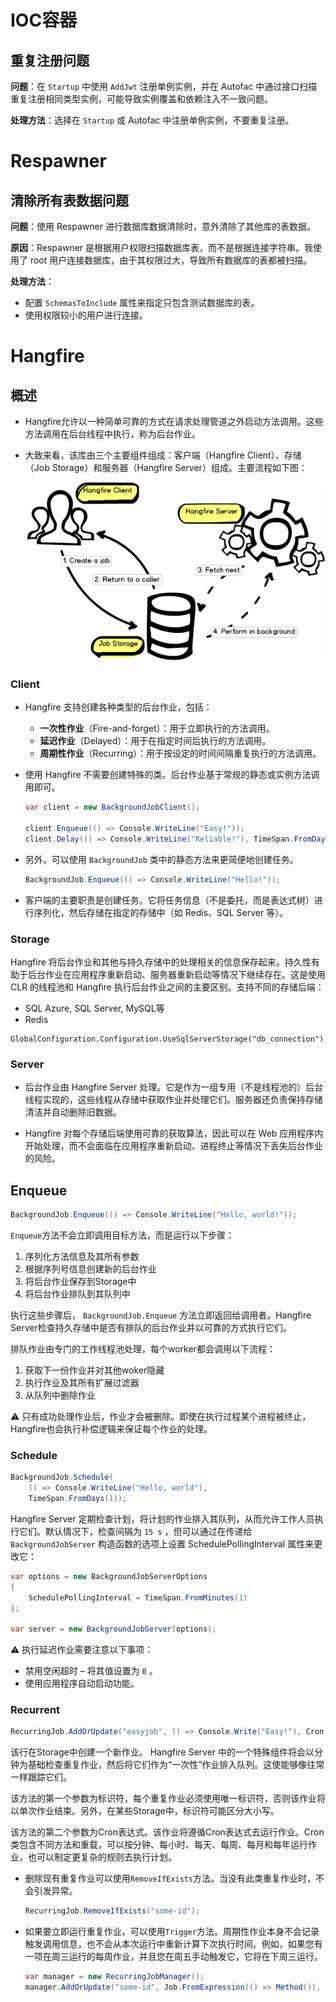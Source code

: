 # IOC容器

## 重复注册问题

**问题**：在 `Startup` 中使用 `AddJwt` 注册单例实例，并在 Autofac 中通过接口扫描重复注册相同类型实例，可能导致实例覆盖和依赖注入不一致问题。

**处理方法**：选择在 `Startup` 或 Autofac 中注册单例实例，不要重复注册。



# Respawner

## 清除所有表数据问题

**问题**：使用 Respawner 进行数据库数据清除时，意外清除了其他库的表数据。

**原因**：Respawner 是根据用户权限扫描数据库表，而不是根据连接字符串。我使用了 root 用户连接数据库，由于其权限过大，导致所有数据库的表都被扫描。

**处理方法**：

- 配置 `SchemasToInclude` 属性来指定只包含测试数据库的表。
- 使用权限较小的用户进行连接。



# Hangfire

## 概述

- Hangfire允许以一种简单可靠的方式在请求处理管道之外启动方法调用。这些方法调用在后台线程中执行，称为后台作业。

- 大致来看，该库由三个主要组件组成：客户端（Hangfire Client）、存储（Job Storage）和服务器（Hangfire Server）组成。主要流程如下图：

  ![Hangfire Workflow](../assets/hangfire-workflow.png)

### Client

- Hangfire 支持创建各种类型的后台作业，包括：
  - **一次性作业**（Fire-and-forget）：用于立即执行的方法调用。
  - **延迟作业**（Delayed）：用于在指定时间后执行的方法调用。
  - **周期性作业**（Recurring）：用于按设定的时间间隔重复执行的方法调用。

- 使用 Hangfire 不需要创建特殊的类。后台作业基于常规的静态或实例方法调用即可。

  ```c#
  var client = new BackgroundJobClient();
  
  client.Enqueue(() => Console.WriteLine("Easy!"));
  client.Delay(() => Console.WriteLine("Reliable!"), TimeSpan.FromDays(1));
  ```

  

- 另外，可以使用 `BackgroundJob` 类中的静态方法来更简便地创建任务。

  ```c#
  BackgroundJob.Enqueue(() => Console.WriteLine("Hello!"));
  ```

- 客户端的主要职责是创建任务。它将任务信息（不是委托，而是表达式树）进行序列化，然后存储在指定的存储中（如 Redis、SQL Server 等）。

### Storage

Hangfire 将后台作业和其他与持久存储中的处理相关的信息保存起来。持久性有助于后台作业在应用程序重新启动、服务器重新启动等情况下继续存在。这是使用 CLR 的线程池和 Hangfire 执行后台作业之间的主要区别。支持不同的存储后端：

- SQL Azure, SQL Server, MySQL等
- Redis

```
GlobalConfiguration.Configuration.UseSqlServerStorage("db_connection");
```

### Server

- 后台作业由 Hangfire Server 处理。它是作为一组专用（不是线程池的）后台线程实现的，这些线程从存储中获取作业并处理它们。服务器还负责保持存储清洁并自动删除旧数据。

- Hangfire 对每个存储后端使用可靠的获取算法，因此可以在 Web 应用程序内开始处理，而不会面临在应用程序重新启动、进程终止等情况下丢失后台作业的风险。



## Enqueue

```c#
BackgroundJob.Enqueue(() => Console.WriteLine("Hello, world!"));
```

`Enqueue`方法不会立即调用目标方法，而是运行以下步骤：

1. 序列化方法信息及其所有参数
2. 根据序列号信息创建新的后台作业
3. 将后台作业保存到Storage中
4. 将后台作业排队到其队列中

执行这些步骤后， `BackgroundJob.Enqueue` 方法立即返回给调用者。Hangfire Server检查持久存储中是否有排队的后台作业并以可靠的方式执行它们。

排队作业由专门的工作线程池处理，每个worker都会调用以下流程：

1. 获取下一份作业并对其他woker隐藏
2. 执行作业及其所有扩展过滤器
3. 从队列中删除作业

⚠️ 只有成功处理作业后，作业才会被删除。即使在执行过程某个进程被终止，Hangfire也会执行补偿逻辑来保证每个作业的处理。



### Schedule

```c#
BackgroundJob.Schedule(
    () => Console.WriteLine("Hello, world"),
    TimeSpan.FromDays(1));
```

Hangfire Server 定期检查计划，将计划的作业排入其队列，从而允许工作人员执行它们。默认情况下，检查间隔为 `15 s` ，但可以通过在传递给 `BackgroundJobServer` 构造函数的选项上设置 SchedulePollingInterval 属性来更改它：

```c#
var options = new BackgroundJobServerOptions
{
    SchedulePollingInterval = TimeSpan.FromMinutes(1)
};

var server = new BackgroundJobServer(options);
```

⚠️ 执行延迟作业需要注意以下事项：

- 禁用空闲超时 – 将其值设置为 `0` 。
- 使用应用程序自动启动功能。



### Recurrent

```c#
RecurringJob.AddOrUpdate("easyjob", () => Console.Write("Easy!"), Cron.Daily);
```

该行在Storage中创建一个新作业。 Hangfire Server 中的一个特殊组件将会以分钟为基础检查重复作业，然后将它们作为“一次性”作业排入队列。这使能够像往常一样跟踪它们。

该方法的第一个参数为标识符，每个重复作业必须使用唯一标识符，否则该作业将以单次作业结束。另外，在某些Storage中，标识符可能区分大小写。

该方法的第二个参数为Cron表达式。该作业将遵循Cron表达式去运行作业。Cron类包含不同方法和重载，可以按分钟、每小时、每天、每周、每月和每年运行作业，也可以制定更复杂的规则去执行计划。

- 删除现有重复作业可以使用`RemoveIfExists`方法。当没有此类重复作业时，不会引发异常。

  ```c#
  RecurringJob.RemoveIfExists("some-id");
  ```

- 如果要立即运行重复作业，可以使用`Trigger`方法。周期性作业本身不会记录触发调用信息，也不会从本次运行中重新计算下次执行时间。例如，如果您有一项在周三运行的每周作业，并且您在周五手动触发它，它将在下周三运行。

  ```c#
  var manager = new RecurringJobManager();
  manager.AddOrUpdate("some-id", Job.FromExpression(() => Method()), Cron.Yearly());
  ```

  